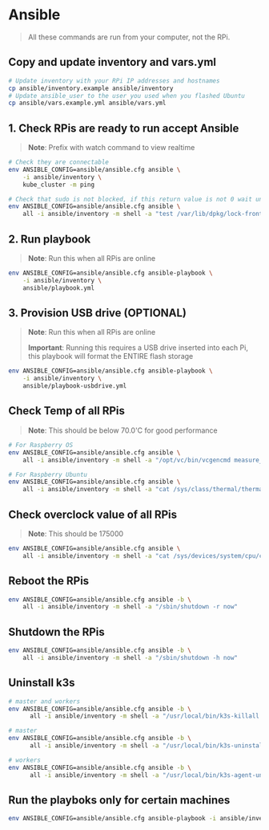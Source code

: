 # Ansible

> All these commands are run from your computer, not the RPi.

## Copy and update inventory and vars.yml

```bash
# Update inventory with your RPi IP addresses and hostnames
cp ansible/inventory.example ansible/inventory
# Update ansible_user to the user you used when you flashed Ubuntu
cp ansible/vars.example.yml ansible/vars.yml
```

## 1. Check RPis are ready to run accept Ansible

> **Note**: Prefix with watch command to view realtime

```bash
# Check they are connectable
env ANSIBLE_CONFIG=ansible/ansible.cfg ansible \
    -i ansible/inventory \
    kube_cluster -m ping

# Check that sudo is not blocked, if this return value is not 0 wait until it is
env ANSIBLE_CONFIG=ansible/ansible.cfg ansible \
    all -i ansible/inventory -m shell -a "test /var/lib/dpkg/lock-frontend && echo \$?"
```

## 2. Run playbook

> **Note**: Run this when all RPis are online

```bash
env ANSIBLE_CONFIG=ansible/ansible.cfg ansible-playbook \
    -i ansible/inventory \
    ansible/playbook.yml
```

## 3. Provision USB drive (OPTIONAL)

> **Note**: Run this when all RPis are online
>
> **Important**: Running this requires a USB drive inserted into each Pi, this playbook will format the ENTIRE flash storage

```bash
env ANSIBLE_CONFIG=ansible/ansible.cfg ansible-playbook \
    -i ansible/inventory \
    ansible/playbook-usbdrive.yml
```

## Check Temp of all RPis

> **Note**: This should be below 70.0'C for good performance

```bash
# For Raspberry OS
env ANSIBLE_CONFIG=ansible/ansible.cfg ansible \
    all -i ansible/inventory -m shell -a "/opt/vc/bin/vcgencmd measure_temp"

# For Raspberry Ubuntu
env ANSIBLE_CONFIG=ansible/ansible.cfg ansible \
    all -i ansible/inventory -m shell -a "cat /sys/class/thermal/thermal_zone*/temp | sed 's/\(.\)..$/.\1°C/'"
```

## Check overclock value of all RPis

> **Note**: This should be 175000

```bash
env ANSIBLE_CONFIG=ansible/ansible.cfg ansible \
    all -i ansible/inventory -m shell -a "cat /sys/devices/system/cpu/cpu0/cpufreq/cpuinfo_max_freq"
```

## Reboot the RPis

```bash
env ANSIBLE_CONFIG=ansible/ansible.cfg ansible -b \
    all -i ansible/inventory -m shell -a "/sbin/shutdown -r now"
```

## Shutdown the RPis

```bash
env ANSIBLE_CONFIG=ansible/ansible.cfg ansible -b \
    all -i ansible/inventory -m shell -a "/sbin/shutdown -h now"
```

## Uninstall k3s

```bash
# master and workers
env ANSIBLE_CONFIG=ansible/ansible.cfg ansible -b \
      all -i ansible/inventory -m shell -a "/usr/local/bin/k3s-killall.sh"

# master
env ANSIBLE_CONFIG=ansible/ansible.cfg ansible -b \
      all -i ansible/inventory -m shell -a "/usr/local/bin/k3s-uninstall.sh"

# workers
env ANSIBLE_CONFIG=ansible/ansible.cfg ansible -b \
      all -i ansible/inventory -m shell -a "/usr/local/bin/k3s-agent-uninstall.sh"
```

## Run the playboks only for certain machines

```bash
env ANSIBLE_CONFIG=ansible/ansible.cfg ansible-playbook -i ansible/inventory --limit 192.168.0.102 ansible/playbook.yml
```
